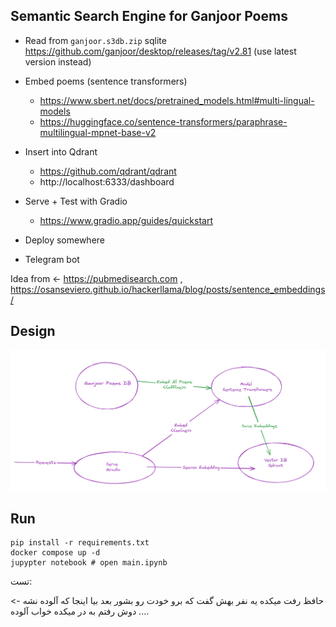 ## Semantic Search Engine for Ganjoor Poems

- Read from `ganjoor.s3db.zip` sqlite https://github.com/ganjoor/desktop/releases/tag/v2.81 (use latest version instead)
- Embed poems  (sentence transformers)
  - https://www.sbert.net/docs/pretrained_models.html#multi-lingual-models
  - https://huggingface.co/sentence-transformers/paraphrase-multilingual-mpnet-base-v2
- Insert into Qdrant
  - https://github.com/qdrant/qdrant
  - http://localhost:6333/dashboard
- Serve + Test with Gradio
  - https://www.gradio.app/guides/quickstart
  

- Deploy somewhere
- Telegram bot

Idea from <- https://pubmedisearch.com , https://osanseviero.github.io/hackerllama/blog/posts/sentence_embeddings/
 

## Design
![Design](design.png)

## Run
```shell
pip install -r requirements.txt
docker compose up -d
jupypter notebook # open main.ipynb
```

تست:

حافظ رفت میکده یه نفر بهش گفت که برو خودت رو بشور بعد بیا اینجا که آلوده نشه
-> دوش رفتم به در میکده خواب آلوده ....
